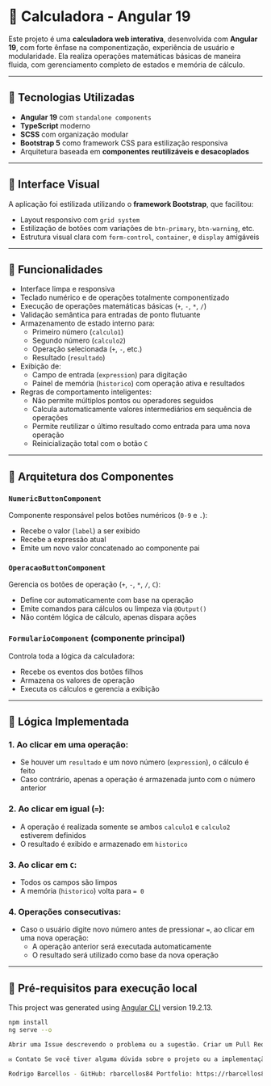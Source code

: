 # 🧮 Calculadora - Angular 19

Este projeto é uma **calculadora web interativa**, desenvolvida com **Angular 19**, com forte ênfase na componentização, experiência de usuário e modularidade. Ela realiza operações matemáticas básicas de maneira fluida, com gerenciamento completo de estados e memória de cálculo.

---

## 🚀 Tecnologias Utilizadas

- **Angular 19** com `standalone components`
- **TypeScript** moderno
- **SCSS** com organização modular
- **Bootstrap 5** como framework CSS para estilização responsiva
- Arquitetura baseada em **componentes reutilizáveis e desacoplados**

---

## 🎨 Interface Visual

A aplicação foi estilizada utilizando o **framework Bootstrap**, que facilitou:

- Layout responsivo com `grid system`
- Estilização de botões com variações de `btn-primary`, `btn-warning`, etc.
- Estrutura visual clara com `form-control`, `container`, e `display` amigáveis

---

## 🎯 Funcionalidades

- Interface limpa e responsiva
- Teclado numérico e de operações totalmente componentizado
- Execução de operações matemáticas básicas (`+`, `-`, `*`, `/`)
- Validação semântica para entradas de ponto flutuante
- Armazenamento de estado interno para:
  - Primeiro número (`calculo1`)
  - Segundo número (`calculo2`)
  - Operação selecionada (`+`, `-`, etc.)
  - Resultado (`resultado`)
- Exibição de:
  - Campo de entrada (`expression`) para digitação
  - Painel de memória (`historico`) com operação ativa e resultados
- Regras de comportamento inteligentes:
  - Não permite múltiplos pontos ou operadores seguidos
  - Calcula automaticamente valores intermediários em sequência de operações
  - Permite reutilizar o último resultado como entrada para uma nova operação
  - Reinicialização total com o botão `C`

---

## 🧩 Arquitetura dos Componentes

### `NumericButtonComponent`
Componente responsável pelos botões numéricos (`0-9` e `.`):
- Recebe o valor (`label`) a ser exibido
- Recebe a expressão atual
- Emite um novo valor concatenado ao componente pai

### `OperacaoButtonComponent`
Gerencia os botões de operação (`+`, `-`, `*`, `/`, `C`):
- Define cor automaticamente com base na operação
- Emite comandos para cálculos ou limpeza via `@Output()`
- Não contém lógica de cálculo, apenas dispara ações

### `FormularioComponent` (componente principal)
Controla toda a lógica da calculadora:
- Recebe os eventos dos botões filhos
- Armazena os valores de operação
- Executa os cálculos e gerencia a exibição

---

## 🔧 Lógica Implementada

### 1. Ao clicar em uma **operação**:
- Se houver um `resultado` e um novo número (`expression`), o cálculo é feito
- Caso contrário, apenas a operação é armazenada junto com o número anterior

### 2. Ao clicar em **igual (`=`)**:
- A operação é realizada somente se ambos `calculo1` e `calculo2` estiverem definidos
- O resultado é exibido e armazenado em `historico`

### 3. Ao clicar em **`C`**:
- Todos os campos são limpos
- A memória (`historico`) volta para `= 0`

### 4. Operações consecutivas:
- Caso o usuário digite novo número antes de pressionar `=`, ao clicar em uma nova operação:
  - A operação anterior será executada automaticamente
  - O resultado será utilizado como base da nova operação

---

## 🧪 Pré-requisitos para execução local

This project was generated using [Angular CLI](https://github.com/angular/angular-cli) version 19.2.13.

```bash
npm install
ng serve --o

Abrir uma Issue descrevendo o problema ou a sugestão. Criar um Pull Request com suas alterações.

✉️ Contato Se você tiver alguma dúvida sobre o projeto ou a implementação da calculadora, sinta-se à vontade para entrar em contato:

Rodrigo Barcellos - GitHub: rbarcellos84 Portfolio: https://rbarcellos84.github.io/Rocketseat-Portfolio/
